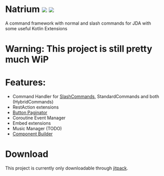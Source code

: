 # Natrium [![](https://jitci.com/gh/jan-tennert/Natrium/svg)](https://jitci.com/gh/jan-tennert/Natrium) [![](https://jitpack.io/v/jan-tennert/Natrium.svg)](https://jitpack.io/#jan-tennert/Natrium/)

A command framework with normal and slash commands for JDA with some useful Kotlin Extensions 
# Warning: This project is still pretty much WiP

# Features:
- Command Handler for [SlashCommands](https://github.com/jan-tennert/Natrium/wiki/SlashCommands), StandardCommands and both (HybridCommands)
- RestAction extensions
- [Button Paginator](https://github.com/jan-tennert/Natrium/wiki/ButtonPaginator)
- Coroutine Event Manager
- Embed extensions
- Music Manager (TODO)
- [Component Builder](https://github.com/jan-tennert/Natrium/wiki/Components)

# Download

This project is currently only downloadable through [jitpack](https://jitpack.io/#jan-tennert/Natrium).
